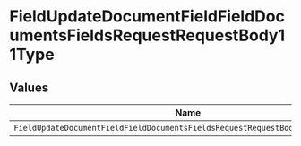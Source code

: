 # FieldUpdateDocumentFieldFieldDocumentsFieldsRequestRequestBody11Type


## Values

| Name                                                                           | Value                                                                          |
| ------------------------------------------------------------------------------ | ------------------------------------------------------------------------------ |
| `FieldUpdateDocumentFieldFieldDocumentsFieldsRequestRequestBody11TypeDropdown` | DROPDOWN                                                                       |